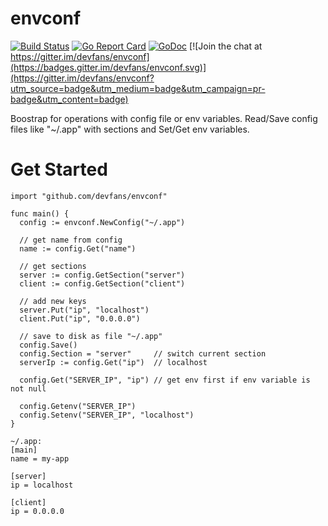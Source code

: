 # envconf

[![Build Status](https://travis-ci.org/devfans/envconf.svg?branch=master)](https://travis-ci.org/devfans/envconf)
[![Go Report Card](https://goreportcard.com/badge/github.com/devfans/envconf)](https://goreportcard.com/report/github.com/devfans/envconf)
[![GoDoc](https://godoc.org/github.com/devfans/envconf?status.svg)](https://godoc.org/github.com/devfans/envconf) [![Join the chat at https://gitter.im/devfans/envconf](https://badges.gitter.im/devfans/envconf.svg)](https://gitter.im/devfans/envconf?utm_source=badge&utm_medium=badge&utm_campaign=pr-badge&utm_content=badge)

Boostrap for operations with config file or env variables.
Read/Save config files like "~/.app" with sections and Set/Get env variables.

# Get Started

```
import "github.com/devfans/envconf"

func main() {
  config := envconf.NewConfig("~/.app")

  // get name from config
  name := config.Get("name")

  // get sections
  server := config.GetSection("server")
  client := config.GetSection("client")

  // add new keys
  server.Put("ip", "localhost")
  client.Put("ip", "0.0.0.0")

  // save to disk as file "~/.app"
  config.Save() 
  config.Section = "server"     // switch current section
  serverIp := config.Get("ip")  // localhost

  config.Get("SERVER_IP", "ip") // get env first if env variable is not null

  config.Getenv("SERVER_IP")
  config.Setenv("SERVER_IP", "localhost")
}
```
```
~/.app:
[main]
name = my-app

[server]
ip = localhost

[client]
ip = 0.0.0.0
```
